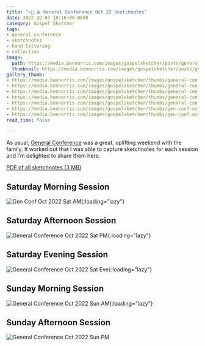 ```yaml
---
title: "✍🏻 ⛪️ General Conference Oct 22 Sketchnotes"
date: 2022-10-03 10:16:00-0600
category: Gospel Sketcher
tags:
- general conference
- sketchnotes
- hand lettering
- collection
image: 
  path: https://media.bennorris.com/images/gospelsketcher/posts/general-conference-oct-22-all.jpeg
  thumbnail: https://media.bennorris.com/images/gospelsketcher/posts/general-conference-oct-22-all.jpeg
gallery_thumb:
- https://media.bennorris.com/images/gospelsketcher/thumbs/general-conference-oct-22-all.jpeg
- https://media.bennorris.com/images/gospelsketcher/thumbs/general-conference-oct-2022-sun-pm.jpg
- https://media.bennorris.com/images/gospelsketcher/thumbs/general-conference-oct-2022-sun-am.jpg
- https://media.bennorris.com/images/gospelsketcher/thumbs/general-conference-oct-2022-sat-eve.jpg
- https://media.bennorris.com/images/gospelsketcher/thumbs/general-conference-oct-2022-sat-pm.jpg
- https://media.bennorris.com/images/gospelsketcher/thumbs/gen-conf-oct-2022-sat-am.jpg
- https://media.bennorris.com/images/gospelsketcher/thumbs/gen-conf-oct-2022-intro.jpg
read_time: false

---
```



As usual, [General Conference](https://bennorris.com/tags/general-conference) was a great, uplifting weekend with the family. It worked out that I was able to capture sketchnotes for each session and I’m delighted to share them here.

[PDF of all sketchnotes (3 MB)](https://media.bennorris.com/pdfs/gospelsketcher/posts/Gen%20Conf%20Oct%2022.pdf)

## Saturday Morning Session

![Gen Conf Oct 2022 Sat AM](https://media.bennorris.com/images/gospelsketcher/posts/gen-conf-oct-2022-sat-am.jpg){:loading="lazy"}

## Saturday Afternoon Session

![General Conference Oct 2022 Sat PM](https://media.bennorris.com/images/gospelsketcher/posts/general-conference-oct-2022-sat-pm.jpg){:loading="lazy"}

## Saturday Evening Session

![General Conference Oct 2022 Sat Eve](https://media.bennorris.com/images/gospelsketcher/posts/general-conference-oct-2022-sat-eve.jpg){:loading="lazy"}

## Sunday Morning Session

![General Conference Oct 2022 Sun AM](https://media.bennorris.com/images/gospelsketcher/posts/general-conference-oct-2022-sun-am.jpg){:loading="lazy"}

## Sunday Afternoon Session

![General Conference Oct 2022 Sun PM](https://media.bennorris.com/images/gospelsketcher/posts/general-conference-oct-2022-sun-pm.jpg)



